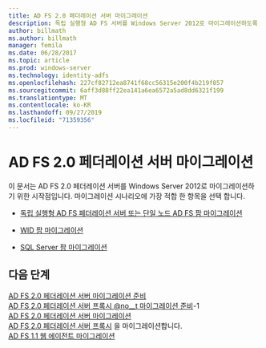 ```yaml
---
title: AD FS 2.0 페더레이션 서버 마이그레이션
description: 독립 실행형 AD FS 서버를 Windows Server 2012로 마이그레이션하도록 준비 하는 방법에 대 한 정보를 제공 합니다.
author: billmath
ms.author: billmath
manager: femila
ms.date: 06/28/2017
ms.topic: article
ms.prod: windows-server
ms.technology: identity-adfs
ms.openlocfilehash: 227cf82712ea8741f68cc56315e200f4b219f857
ms.sourcegitcommit: 6aff3d88ff22ea141a6ea6572a5ad8dd6321f199
ms.translationtype: MT
ms.contentlocale: ko-KR
ms.lasthandoff: 09/27/2019
ms.locfileid: "71359356"
---
```

# <a name="migrate-the-ad-fs-20-federation-server"></a>AD FS 2.0 페더레이션 서버 마이그레이션


이 문서는 AD FS 2.0 페더레이션 서버를 Windows Server 2012로 마이그레이션하기 위한 시작점입니다.  마이그레이션 시나리오에 가장 적합 한 항목을 선택 합니다.  
  
-   [독립 실행형 AD FS 페더레이션 서버 또는 단일 노드 AD FS 팜 마이그레이션](migrate-ad-fs-stand-alone-server.md)  
  
-   [WID 팜 마이그레이션](migrate-ad-fs-wid-farm.md)  
  
-   [SQL Server 팜 마이그레이션](migrate-ad-fs-sql-farm.md) 

  



  

  
## <a name="next-steps"></a>다음 단계
 [AD FS 2.0 페더레이션 서버 마이그레이션 준비](prepare-to-migrate-ad-fs-fed-server.md)   
 [AD FS 2.0 페더레이션 서버 프록시 @no__t 마이그레이션 준비](prepare-to-migrate-ad-fs-fed-proxy.md)-1  
 [AD FS 2.0 페더레이션 서버 마이그레이션](migrate-the-ad-fs-fed-server.md)   
 [AD FS 2.0 페더레이션 서버 프록시](migrate-the-ad-fs-2-fed-server-proxy.md) 을 마이그레이션합니다.  
 [AD FS 1.1 웹 에이전트 마이그레이션](migrate-the-ad-fs-web-agent.md)